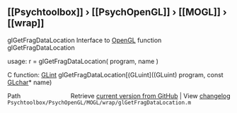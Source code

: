 ## [[Psychtoolbox]] &#8250; [[PsychOpenGL]] &#8250; [[MOGL]] &#8250; [[wrap]]

glGetFragDataLocation  Interface to [OpenGL](OpenGL) function glGetFragDataLocation  
  
usage:  r = glGetFragDataLocation( program, name )  
  
C function:  [GLint](GLint) glGetFragDataLocation[(GLuint]((GLuint) program, const [GLchar](GLchar)\* name)  




<div class="code_header" style="text-align:right;">
  <span style="float:left;">Path&nbsp;&nbsp;</span> <span class="counter">Retrieve <a href=
  "https://raw.github.com/Psychtoolbox-3/Psychtoolbox-3/beta/Psychtoolbox/PsychOpenGL/MOGL/wrap/glGetFragDataLocation.m">current version from GitHub</a> | View <a href=
  "https://github.com/Psychtoolbox-3/Psychtoolbox-3/commits/beta/Psychtoolbox/PsychOpenGL/MOGL/wrap/glGetFragDataLocation.m">changelog</a></span>
</div>
<div class="code">
  <code>Psychtoolbox/PsychOpenGL/MOGL/wrap/glGetFragDataLocation.m</code>
</div>

